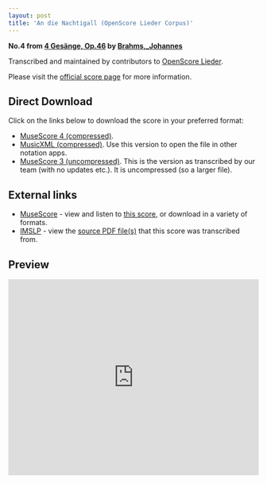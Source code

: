 ```yaml
---
layout: post
title: 'An die Nachtigall (OpenScore Lieder Corpus)'
---
```


__No.4 from [4 Gesänge, Op.46](https://fourscoreandmore.org/openscore/lieder/Brahms,_Johannes/4_Ges%C3%A4nge,_Op.46/) by [Brahms,_Johannes](https://fourscoreandmore.org/openscore/lieder/Brahms,_Johannes)__

Transcribed and maintained by contributors to [OpenScore Lieder].

Please visit the [official score page] for more information.

[official score page]: https://musescore.com/openscore-lieder-corpus/scores/5084966
[OpenScore Lieder]: https://musescore.com/openscore-lieder-corpus

## Direct Download

Click on the links below to download the score in your preferred format:
- [MuseScore 4 (compressed)](https://fourscoreandmore.org/openscore/lieder/Brahms,_Johannes/4_Ges%C3%A4nge,_Op.46/4_An_die_Nachtigall.mscz).
- [MusicXML (compressed)](https://fourscoreandmore.org/openscore/lieder/Brahms,_Johannes/4_Ges%C3%A4nge,_Op.46/4_An_die_Nachtigall.mxl). Use this version to open the file in other notation apps.
- [MuseScore 3 (uncompressed)](https://raw.githubusercontent.com/OpenScore/Lieder/refs/heads/main/scores/Brahms,_Johannes/4_Ges%C3%A4nge,_Op.46/4_An_die_Nachtigall/lc5084966.mscx). This is the version as transcribed by our team (with no updates etc.). It is uncompressed (so a larger file).

## External links

- [MuseScore] - view and listen to [this score][MuseScore], or download in a variety of formats.
- [IMSLP] - view the [source PDF file(s)][IMSLP] that this score was transcribed from.

[MuseScore]: https://musescore.com/score/5084966
[IMSLP]: https://imslp.org/wiki/Special:ReverseLookup/79670

## Preview

<iframe width="100%" height="394" src="https://musescore.com/openscore-lieder-corpus/scores/5084966/embed" frameborder="0" allowfullscreen allow="autoplay; fullscreen"></iframe>

